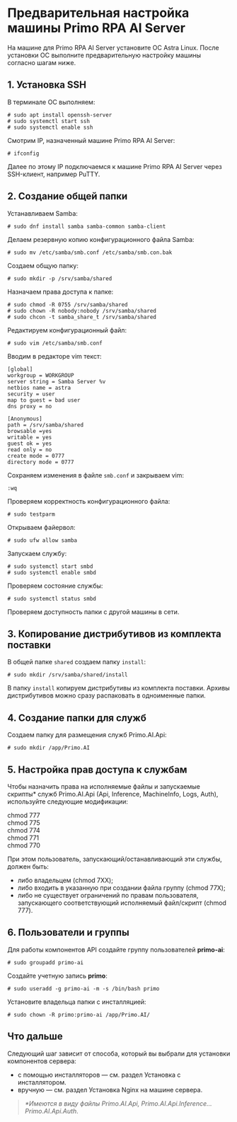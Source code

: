 # Предварительная настройка машины Primo RPA AI Server

На машине для Primo RPA AI Server установите ОС Astra Linux. После установки ОС выполните предварительную настройку машины согласно шагам ниже.

## 1. Установка SSH

В терминале ОС выполняем:
```
# sudo apt install openssh-server
# sudo systemctl start ssh
# sudo systemctl enable ssh
```
Смотрим IP, назначенный машине Primo RPA AI Server:
```
# ifconfig
```

Далее по этому IP подключаемся к машине Primo RPA AI Server через SSH-клиент, например PuTTY.


## 2. Создание общей папки

Устанавливаем Samba:
```
# sudo dnf install samba samba-common samba-client
```

Делаем резервную копию конфигурационного файла Samba:
```
# sudo mv /etc/samba/smb.conf /etc/samba/smb.con.bak
```

Создаем общую папку:
```
# sudo mkdir -p /srv/samba/shared
```

Назначаем права доступа к папке:
```
# sudo chmod -R 0755 /srv/samba/shared
# sudo chown -R nobody:nobody /srv/samba/shared
# sudo chcon -t samba_share_t /srv/samba/shared
```

Редактируем конфигурационный файл:
```
# sudo vim /etc/samba/smb.conf
```

Вводим в редакторе vim текст:
 ```
[global]
workgroup = WORKGROUP
server string = Samba Server %v
netbios name = astra
security = user
map to guest = bad user
dns proxy = no

[Anonymous]
path = /srv/samba/shared
browsable =yes
writable = yes
guest ok = yes
read only = no
create mode = 0777
directory mode = 0777
```

Сохраняем изменения в файле `smb.conf` и закрываем vim:
```
:wq
```

Проверяем корректность конфигурационного файла:
```
# sudo testparm
```

Открываем файервол:
```
# sudo ufw allow samba
```

Запускаем службу:
```
# sudo systemctl start smbd
# sudo systemctl enable smbd
```

Проверяем состояние службы:
```
# sudo systemctl status smbd
```
Проверяем доступность папки с другой машины в сети.


## 3. Копирование дистрибутивов из комплекта поставки

В общей папке `shared` создаем папку `install`:
```
# sudo mkdir /srv/samba/shared/install
```
В папку `install` копируем дистрибутивы из комплекта поставки. Архивы дистрибутивов можно сразу распаковать в одноименные папки.


## 4. Создание папки для служб 

Создаем папку для размещения служб Primo.AI.Api:
```
# sudo mkdir /app/Primo.AI
```

## 5. Настройка прав доступа к службам

Чтобы назначить права на исполняемые файлы и запускаемые скрипты\* служб Primo.AI.Api (Api, Inference, MachineInfo, Logs, Auth), используйте следующие модификации:

chmod 777\
chmod 775\
chmod 774\
chmod 771\
chmod 770

При этом пользователь, запускающий/останавливающий эти службы, должен быть:
* либо владельцем (chmod 7XX);
* либо входить в указанную при создании файла группу (chmod 77X);
* либо не существует ограничений по правам пользователя, запускающего соответствующий исполняемый файл/скрипт (chmod 777).


## 6.	Пользователи и группы

Для работы компонентов API создайте группу пользователей **primo-ai**:
```
# sudo groupadd primo-ai
```
Создайте учетную запись **primo**:
```
# sudo useradd -g primo-ai -m -s /bin/bash primo
```

Установите владельца папки с инсталляцией:
```
# sudo chown -R primo:primo-ai /app/Primo.AI/
```

## Что дальше

Следующий шаг зависит от способа, который вы выбрали для установки компонентов сервера:
* с помощью инсталляторов — см. раздел Установка с инсталлятором.
* вручную — см. раздел Установка Nginx на машине сервера.

>*\*Имеются в виду файлы Primo.AI.Api, Primo.AI.Api.Inference... Primo.AI.Api.Auth*.

